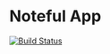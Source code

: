 Noteful App
============================

[![Build Status](https://travis-ci.org/thinkful-ei27/john-young-noteful-v3.svg?branch=master)](https://travis-ci.org/thinkful-ei27/john-young-noteful-v3)